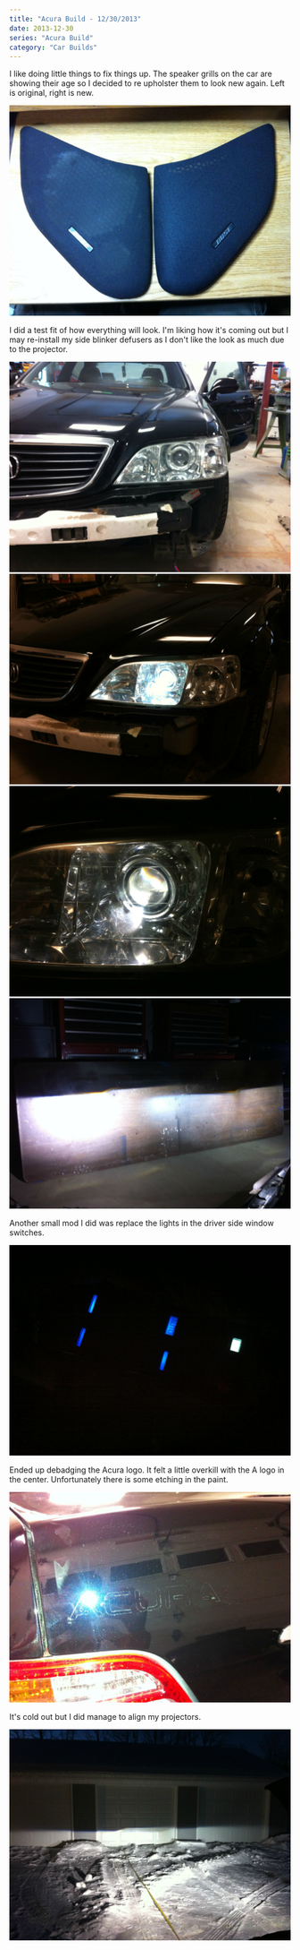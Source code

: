 ```yaml
---
title: "Acura Build - 12/30/2013"
date: 2013-12-30
series: "Acura Build"
category: "Car Builds"
---
```


I like doing little things to fix things up. The speaker grills on the car are showing their age so I decided to re upholster them to look new again. Left is original, right is new.

![](images/1.jpg)

I did a test fit of how everything will look. I'm liking how it's coming out but I may re-install my side blinker defusers as I don't like the look as much due to the projector.

![](images/2.jpg)
![](images/3.jpg)
![](images/4.jpg)
![](images/5.jpg)

Another small mod I did was replace the lights in the driver side window switches.

![](images/8.jpg)

Ended up debadging the Acura logo. It felt a little overkill with the A logo in the center. Unfortunately there is some etching in the paint.

![](images/9.jpg)

It's cold out but I did manage to align my projectors.

![](images/10.jpg)
